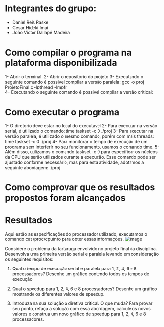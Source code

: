 # Integrantes do grupo:
- Daniel Reis Raske
- Cesar Hideki Imai
- João Victor Dallapé Madeira

# Como compilar o programa na plataforma disponibilizada
1- Abrir o terminal.
2- Abrir o repositório do projeto
3- Executando o seguinte comando é possivel compilar a versão paralela: gcc -o proj ProjetoFinal.c -lpthread -lmpfr   
4- Executando o seguinte comando é possivel compilar a versão critical: 
# Como executar o programa
1- O diretorio deve estar no local do executavel
2- Para executar na versão serial, é utilizado o comando: time taskset -c 0 ./proj
3- Para executar na versão paralela, é utilizado o mesmo comando, porém com mais threads: time taskset -c 0 ./proj 
4- Para monitorar o tempo de execução de um programa sem interferir no seu funcionamento, usamos o comando time.
5- Além disso, utilizamos o comando taskset -c 0 para especificar os núcleos da CPU que serão utilizados durante a execução. Esse comando pode ser ajustado conforme necessário, mas para esta atividade, adotamos a seguinte abordagem:
./proj

# Como comprovar que os resultados propostos foram alcançados

# Resultados
Aqui estão as especificações do processador utilizado, executamos o comando cat /proc/cpuinfo para obter essas informações.
![image](https://github.com/Cehiim/comp_paralela/assets/125515277/a6304cc1-c6d7-43ab-b5d5-13108edc3799)

Considere o problema da tartaruga envolvido no projeto final da disciplina. Desenvolva uma primeira versão serial e paralela levando em consideração os seguintes requisitos:

  1. Qual o tempo de execução serial e paralelo para 1, 2, 4, 6 e 8 processadores? Desenhe um gráfico contendo todos os tempos de execução

  2. Qual o speedup para 1, 2, 4, 6 e 8 processadores? Desenhe um gráfico mostrando os diferentes valores de speedup.

  3. Introduza na sua solução a diretiva critical. O que muda? Para provar seu ponto, refaça a solução com essa abordagem, calcule os novos valores e construa um novo gráfico de speedup para 1, 2,     4, 6 e 8 processadores.
